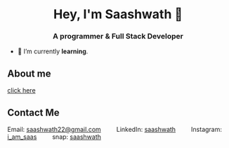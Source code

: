 <h1 align="center">Hey, I'm Saashwath 🤙</h1>
<h3 align="center">A programmer & Full Stack Developer</h3>

- 🌱 I’m currently **learning**.
## About me
[click here](https://saashwath.github.io)
## Contact Me
Email: [saashwath22@gmail.com](mailto:saashwath22@gmail.com)
&nbsp;&nbsp;&nbsp;&nbsp;&nbsp;&nbsp;&nbsp;
LinkedIn: [saashwath](https://www.linkedin.com/in/yourprofile)
&nbsp;&nbsp;&nbsp;&nbsp;&nbsp;&nbsp;&nbsp;
Instagram: [i_am_saas](https://www.instagram.com/i_am_saas/)
&nbsp;&nbsp;&nbsp;&nbsp;&nbsp;&nbsp;&nbsp;
snap: [saashwath](https://www.snapchat.com/add/saashwath)